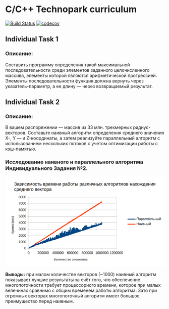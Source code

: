 # C/C++ Technopark curriculum

[![Build Status](https://travis-ci.org/ApTyp5/c_cpp_techno.svg?branch=IT2_v2)](https://travis-ci.org/ApTyp5/c_cpp_techno)<Paste>
[![codecov](https://codecov.io/gh/ApTyp5/c_cpp_techno/branch/IT2_v2/graph/badge.svg)](https://codecov.io/gh/ApTyp5/c_cpp_techno)

## Individual Task 1
  
### Описание:

Составить программу определения такой максимальной последовательности среди элементов заданного целочисленного массива, элементы которой являются арифметической прогрессией. Элементы последовательности функция должна вернуть через указатель-параметр, а ее длину — через возвращаемый результат.

## Individual Task 2

### Описание:

В вашем распоряжении — массив из 33 млн. трехмерных радиус-векторов. Составьте наивный алгоритм определения среднего значения X-, Y — и Z-координаты, а затем реализуйте параллельный алгоритм с использованием нескольких потоков с учетом оптимизации работы с кэш-памятью.

### Исследование наивного и параллельного алгоритма Индивидуального Задания №2.
![Результаты исследьвания](./IT2/experiment.png)

**Выводы:** при малом количестве векторов (~1000) наивный алгоритм показывает лучшие результаты
за счёт того, что обеспечение многопоточности требует процессорного времени, которое при малых
велечинах сравнимо с общим временем работы алгоритма. Зато при огромных векторах многопоточный
алгоритм имеет большое преимущество перед наивным.
